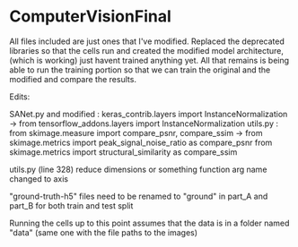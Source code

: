 # ComputerVisionFinal
All files included are just ones that I've modified. 
Replaced the deprecated libraries so that the cells run and created the modified model architecture, (which is working) just havent trained anything yet.
All that remains is being able to run the training portion so that we can train the original and the modified and compare the results.

Edits:

SANet.py and modified : keras_contrib.layers import InstanceNormalization -> from tensorflow_addons.layers import InstanceNormalization
utils.py : from skimage.measure import compare_psnr, compare_ssim -> from skimage.metrics import peak_signal_noise_ratio as compare_psnr
                                                                      from skimage.metrics import structural_similarity as compare_ssim

utils.py (line 328) reduce dimensions or something function arg name changed to axis

"ground-truth-h5" files need to be renamed to "ground" in part_A and part_B for both train and test split

Running the cells up to this point assumes that the data is in a folder named "data" (same one with the file paths to the images)

